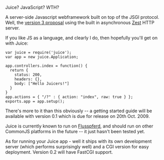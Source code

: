 Juice? JavaScript? WTH?

A server-side Javascript webframework built on top of the JSGI protocol. Well,
the [version 3 proposal][JSGI] using the built in asynchronous [Zest] HTTP server.

If you like JS as a language, and clearly I do, then hopefully you'll get on
with Juice:

    var juice = require('juice');
    var app = new juice.Application;

    app.controllers.index = function() {
      return {
        status: 200,
        headers: {},
        body: ["Hello Juicers!"]
      }
    }
    app.actions = { "/?" : { action: "index", raw: true } };
    exports.app = app.setup();

There's more to it than this obviously -- a getting started guide will be
available with version 0.1 which is due for release on 20th Oct. 2009.

Juice is currently known to run on [Flusspferd], and should run on other
CommonJS platforms in the future -- it just hasn't been tested yet.

As for running your Juice app - well it ships with its own development server
(which performs surprisingly well) and a CGI version for easy deployment.
Version 0.2 will have FastCGI support.

[JSGI]: http://wiki.commonjs.org/wiki/JSGI/Level0/A
[Zest]: http://www.github.com/ashb/Zest
[Flusspferd]: http://flusspferd.org
